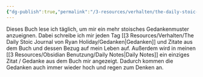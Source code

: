 ```yaml
---
{"dg-publish":true,"permalink":"/3-resources/verhalten/the-daily-stoic-journal-von-ryan-holiday/the-daily-stoic-journal-von-ryan-holiday/","pinned":true,"created":"2024-04-14T11:23:43.329+02:00","updated":"2024-04-14T13:05:50.246+02:00"}
---
```



Dieses Buch lese ich täglich, um mir ein mehr stoisches Gedankenmuster anzueignen. Dabei schreibe ich mir jeden Tag [[3 Resources/Verhalten/The Daily Stoic Journal von Ryan Holiday/Gedanken\|Gedanken]] und Zitate aus dem Buch und dessen Bezug auf mein Leben auf. Außerdem wird in meinen [[3 Resources/Obsidian Benutzung/Daily Notes\|Daily Notes]] ein einziges Zitat / Gedanke aus dem Buch mir angezeigt. Dadurch kommen die Gedanken auch immer wieder hoch und regen zum Denken an.
